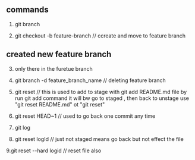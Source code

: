 ## commands

1. git branch

2. git checkout -b feature-branch // ccreate and move to feature branch

## created new feature branch

3. only there in the furetue branch

4. git branch -d feature_branch_name // deleting feature branch

5. git reset // this is used to add to stage with git add README.md file
   by run git add command it will bw go to staged , then back to unstage use
   "git reset README.md" ot "git reset"

6. git reset HEAD~1 // used to go back one commit any time

7. git log

8. git reset logId // just not staged means go back but not effect the file

9.git reset --hard logid // reset file also
